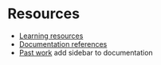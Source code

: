 # Resources

- [Learning resources](learning-resources.md)
- [Documentation references](doc-references__.md)
- [Past work](past-work.md)
add sidebar to documentation
